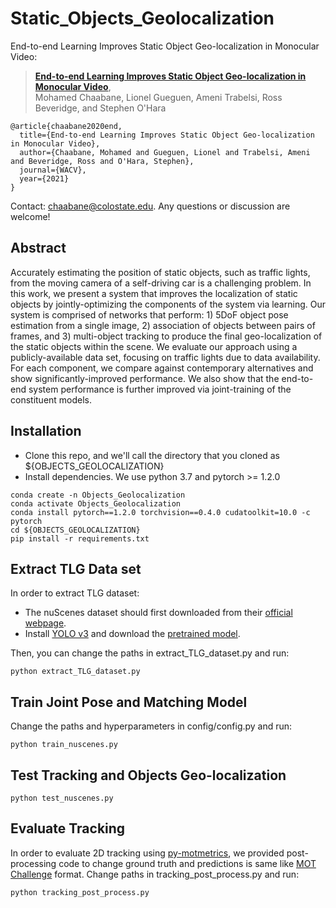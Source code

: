 

# Static_Objects_Geolocalization

End-to-end Learning Improves Static Object Geo-localization in Monocular Video:
> [**End-to-end Learning Improves Static Object Geo-localization in Monocular Video**](https://arxiv.org/abs/2004.05232),  
> Mohamed Chaabane, Lionel Gueguen, Ameni Trabelsi, Ross Beveridge, and Stephen O'Hara


    @article{chaabane2020end,
      title={End-to-end Learning Improves Static Object Geo-localization in Monocular Video},
      author={Chaabane, Mohamed and Gueguen, Lionel and Trabelsi, Ameni and Beveridge, Ross and O'Hara, Stephen},
      journal={WACV},
      year={2021}
    }


Contact: [chaabane@colostate.edu](mailto:chaabane@colostate.edu). Any questions or discussion are welcome! 

## Abstract
Accurately estimating the position of static objects, such as traffic lights, from the moving camera of a self-driving car is a challenging problem. In this work, we present a system that improves the localization of static objects by jointly-optimizing the components of the system via learning. Our system is comprised of networks that perform: 1) 5DoF object pose estimation from a single image, 2) association of objects between pairs of frames, and 3) multi-object tracking to produce the final geo-localization of the static objects within the scene. We evaluate our approach using a publicly-available data set, focusing on traffic lights due to data availability. For each component, we compare against contemporary alternatives and show significantly-improved performance. We also show that the end-to-end system performance is further improved via joint-training of the constituent models.

## Installation
* Clone this repo, and we'll call the directory that you cloned as ${OBJECTS_GEOLOCALIZATION}
* Install dependencies. We use python 3.7 and pytorch >= 1.2.0
```
conda create -n Objects_Geolocalization
conda activate Objects_Geolocalization
conda install pytorch==1.2.0 torchvision==0.4.0 cudatoolkit=10.0 -c pytorch
cd ${OBJECTS_GEOLOCALIZATION}
pip install -r requirements.txt
```

## Extract TLG Data set
In order to extract TLG dataset:
* The nuScenes dataset should first downloaded from their [official webpage](https://www.nuscenes.org).
* Install [YOLO v3](https://github.com/eriklindernoren/PyTorch-YOLOv3) and download the [pretrained model](https://github.com/eriklindernoren/PyTorch-YOLOv3/blob/master/weights/download_weights.sh).

Then, you can change the paths in extract_TLG_dataset.py and run:
```
python extract_TLG_dataset.py
```
## Train Joint Pose and Matching Model

Change the paths and hyperparameters in config/config.py and run:
```
python train_nuscenes.py
```
## Test Tracking and Objects Geo-localization

```
python test_nuscenes.py
```
## Evaluate Tracking 
In order to evaluate 2D tracking using [py-motmetrics](https://github.com/cheind/py-motmetrics), we provided post-processing code to change ground truth and predictions is same like [MOT Challenge](https://motchallenge.net) format. Change paths in tracking_post_process.py and run:

```
python tracking_post_process.py
```
